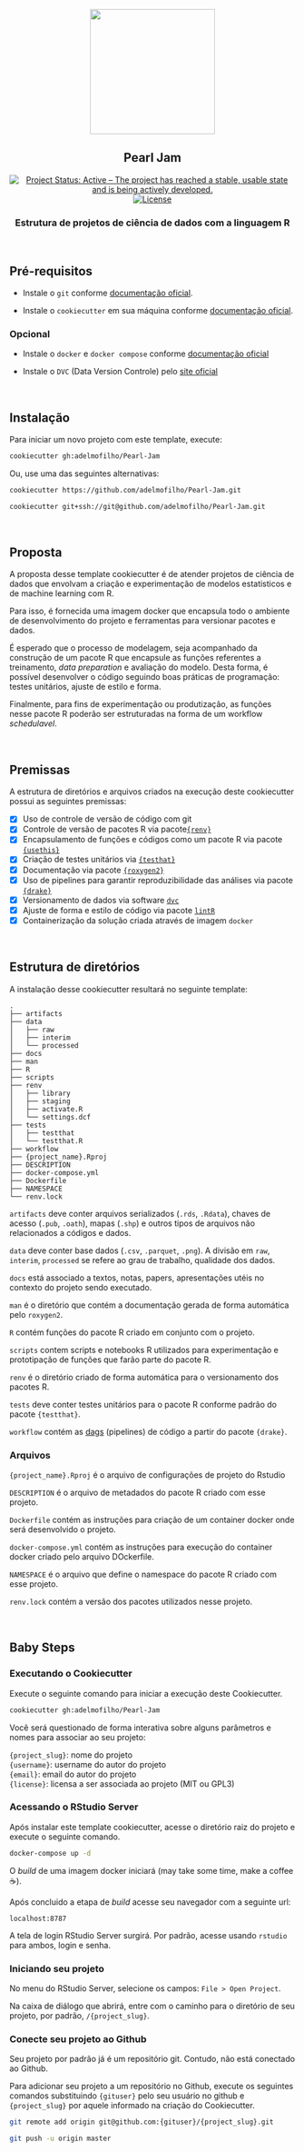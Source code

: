 <p align="center"><img src="https://vignette.wikia.nocookie.net/jjba/images/4/49/PearlJam_KeyArt.png/revision/latest?cb=20160603183904" align="center" height=220/>
</p>

<h2 align="center">Pearl Jam</h2>

<p align="center">
<a href="http://www.repostatus.org/#active"><img alt="Project Status: Active – The project has reached a stable, usable state and is being actively developed." src="https://www.repostatus.org/badges/latest/active.svg"></a>
<a href="https://www.gnu.org/licenses/gpl-3.0"><img alt="License" src="https://img.shields.io/badge/License-GPLv3-blue.svg"></a>

<br>

<h3 align="center">Estrutura de projetos de ciência de dados com a linguagem R</h3>

<br>

## Pré-requisitos

- Instale o `git` conforme [documentação oficial](https://git-scm.com/downloads).

- Instale o `cookiecutter` em sua máquina conforme [documentação oficial](https://cookiecutter.readthedocs.io/en/1.7.0/installation.html).

### Opcional

- Instale o `docker` e `docker compose` conforme [documentação oficial](https://docs.docker.com/compose/install/)

- Instale o `DVC` (Data Version Controle) pelo [site oficial](https://dvc.org/)

<br>

## Instalação

Para iniciar um novo projeto com este template, execute:

```sh
cookiecutter gh:adelmofilho/Pearl-Jam
```

Ou, use uma das seguintes alternativas:

```sh
cookiecutter https://github.com/adelmofilho/Pearl-Jam.git

cookiecutter git+ssh://git@github.com/adelmofilho/Pearl-Jam.git
```
<br>

## Proposta

A proposta desse template cookiecutter é de atender projetos de ciência de dados que envolvam a criação e experimentação de modelos estatisticos e de machine learning com R.

Para isso, é fornecida uma imagem docker que encapsula todo o ambiente de desenvolvimento do projeto e ferramentas para versionar pacotes e dados.

É esperado que o processo de modelagem, seja acompanhado da construção de um pacote R que encapsule as funções referentes a treinamento, *data preparation* e avaliação do modelo. Desta forma, é possível desenvolver o código seguindo boas práticas de programação: testes unitários, ajuste de estilo e forma.

Finalmente, para fins de experimentação ou produtização, as funções nesse pacote R poderão ser estruturadas na forma de um workflow *schedulavel*.

<br>

## Premissas

A estrutura de diretórios e arquivos criados na execução deste cookiecutter possui as seguintes premissas:

- [x] Uso de controle de versão de código com git
- [x] Controle de versão de pacotes R via pacote[`{renv}`](https://rstudio.github.io/renv/articles/renv.html)
- [x] Encapsulamento de funções e códigos como um pacote R via pacote [`{usethis}`](https://usethis.r-lib.org/)
- [x] Criação de testes unitários via [`{testhat}`](https://testthat.r-lib.org/)
- [x] Documentação via pacote [`{roxygen2}`](https://cran.r-project.org/web/packages/roxygen2/vignettes/roxygen2.html)
- [x] Uso de pipelines para garantir reproduzibilidade das análises via pacote [`{drake}`](https://docs.ropensci.org/drake/)
- [x] Versionamento de dados via software [`dvc`](https://dvc.org/)
- [x] Ajuste de forma e estilo de código via pacote [`lintR`](https://github.com/jimhester/lintr)
- [x] Containerização da solução criada através de imagem `docker`

<br>

## Estrutura de diretórios

A instalação desse cookiecutter resultará no seguinte template:

```
.
├── artifacts
├── data
│   ├── raw
│   ├── interim
│   └── processed
├── docs
├── man
├── R
├── scripts
├── renv
│   ├── library
│   ├── staging
│   ├── activate.R
│   └── settings.dcf
├── tests
│   ├── testthat
│   └── testthat.R
├── workflow
├── {project_name}.Rproj
├── DESCRIPTION
├── docker-compose.yml
├── Dockerfile
├── NAMESPACE
└── renv.lock
```

`artifacts` deve conter arquivos serializados (`.rds`, `.Rdata`), chaves de acesso (`.pub`, `.oath`), mapas (`.shp`) e outros tipos de arquivos não relacionados a códigos e dados.

`data` deve conter base dados (`.csv`, `.parquet`, `.png`). A divisão em `raw`, `interim`, `processed` se refere ao grau de trabalho, qualidade dos dados.

`docs` está associado a textos, notas, papers, apresentações utéis no contexto do projeto sendo executado.

`man` é o diretório que contém a documentação gerada de forma automática pelo `roxygen2`.

`R` contém funções do pacote R criado em conjunto com o projeto.

`scripts` contem scripts e notebooks R utilizados para experimentação e prototipação de funções que farão parte do pacote R.

`renv` é o diretório criado de forma automática para o versionamento dos pacotes R.

`tests` deve conter testes unitários para o pacote R conforme padrão do pacote `{testthat}`.

`workflow` contém as [dags](https://en.wikipedia.org/wiki/Directed_acyclic_graph) (pipelines) de código a partir do pacote `{drake}`.

### Arquivos

`{project_name}.Rproj` é o arquivo de configurações de projeto do Rstudio

`DESCRIPTION` é o arquivo de metadados do pacote R criado com esse projeto.

`Dockerfile` contém as instruções para criação de um container docker onde será desenvolvido o projeto.

`docker-compose.yml` contém as instruções para execução do container docker criado pelo arquivo DOckerfile.

`NAMESPACE` é o arquivo que define o namespace do pacote R criado com esse projeto.

`renv.lock` contém a versão dos pacotes utilizados nesse projeto.

<br>

## Baby Steps

### Executando o Cookiecutter

Execute o seguinte comando para iniciar a execução deste Cookiecutter.

```sh
cookiecutter gh:adelmofilho/Pearl-Jam
```

Você será questionado de forma interativa sobre alguns parâmetros e nomes para associar ao seu projeto:

`{project_slug}`: nome do projeto  
`{username}`: username do autor do projeto  
`{email}`: email do autor do projeto  
`{license}`: licensa a ser associada ao projeto (MIT ou GPL3)  

### Acessando o RStudio Server

Após instalar este template cookiecutter, acesse o diretório raiz do projeto e execute o seguinte comando.

```sh
docker-compose up -d
```

O *build* de uma imagem docker iniciará (may take some time, make a coffee :coffee:).

Após concluido a etapa de *build* acesse seu navegador com a seguinte url:

`localhost:8787`

A tela de login RStudio Server surgirá. Por padrão, acesse usando `rstudio` para ambos, login e senha.

### Iniciando seu projeto

No menu do RStudio Server, selecione os campos: `File > Open Project`.

Na caixa de diálogo que abrirá, entre com o caminho para o diretório de seu projeto, por padrão, `/{project_slug}`.

### Conecte seu projeto ao Github

Seu projeto por padrão já é um repositório git. Contudo, não está conectado ao Github. 

Para adicionar seu projeto a um repositório no Github, execute os seguintes comandos substituindo `{gituser}` pelo seu usuário no github e `{project_slug}` por aquele informado na criação do Cookiecutter.

```sh
git remote add origin git@github.com:{gituser}/{project_slug}.git
```

```sh
git push -u origin master
```